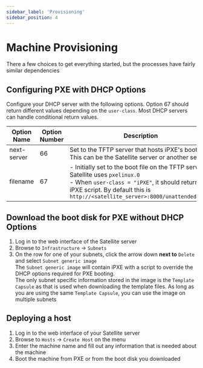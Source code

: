 ```yaml
---
sidebar_label: 'Provisioning'
sidebar_position: 4
---
```


# Machine Provisioning
There a few choices to get everything started, but the processes have fairly similar dependencies

## Configuring PXE with DHCP Options
Configure your DHCP server with the following options. Option 67 should return different values depending on the `user-class`. Most DHCP servers can handle conditional return values.

| Option Name | Option Number | Description |
| --- | --- | --- |
| next-server | 66 | Set to the TFTP server that hosts iPXE's boot file. This can be the Satellite server or another server |
| filename | 67 | - Initially set to the boot file on the TFTP server. Satellite uses `pxelinux.0` <br /> - When `user-class = "iPXE"`, it should return the iPXE script. By default this is `http://<satellite_server>:8000/unattended/iPXE` |

## Download the boot disk for PXE without DHCP Options
1. Log in to the web interface of the Satellite server
1. Browse to `Infrastructure` -> `Subnets`
1. On the row for one of your subnets, click the arrow down **next to** `Delete` and select `Subnet generic image`  
The `Subnet generic image` will contain iPXE with a script to override the DHCP options required for PXE booting.  
The only subnet specific information stored in the image is the `Template Capsule` as that is used when downloading the template files. As long as you are using the same `Template Capsule`, you can use the image on multiple subnets

## Deploying a host
1. Log in to the web interface of your Satellite server
1. Browse to `Hosts` -> `Create Host` on the menu
1. Enter the machine name and fill out any information that is needed about the machine
1. Boot the machine from PXE or from the boot disk you downloaded